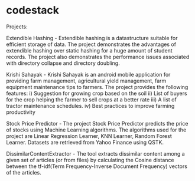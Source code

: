 # codestack
Projects:

Extendible Hashing - Extendible hashing is a datastructure suitable for efficient storage of data. The project demonstrates the advantages of extendible hashing over static hashing for a huge amount of student records. The project also demonstrates the performance issues associated with directory collapse and directory doubling. 

Krishi Sahayak - Krishi Sahayak is an android mobile application for providing farm management, agricultural yield management, farm equipment maintenance tips to farmers. The project provides the following features:
i) Suggestion for growing crop based on the soil
ii) List of buyers for the crop helping the farmer to sell crops at a better rate
iii) A list of tractor maintenance schedules.
iv) Best practices to improve farming productivity

Stock Price Predictor - The project Stock Price Predictor predicts the price of stocks using Machine Learning algorithms. The algorithms used for the project are Linear Regression Learner, KNN Learner, Random Forest Learner. Datasets are retrieved from Yahoo Finance using QSTK.

DissimilarContentExtractor - The tool extracts dissimilar content among a given set of articles (or from files) by calculating the Cosine distance between the tf-idf(Term Frequency-Inverse Document Frequency) vectors of the articles. 
